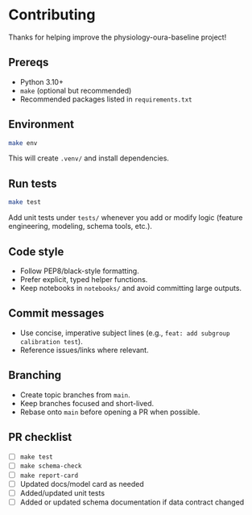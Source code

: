 # Contributing

Thanks for helping improve the physiology-oura-baseline project!

## Prereqs
- Python 3.10+
- `make` (optional but recommended)
- Recommended packages listed in `requirements.txt`

## Environment
```bash
make env
```
This will create `.venv/` and install dependencies.

## Run tests
```bash
make test
```
Add unit tests under `tests/` whenever you add or modify logic (feature engineering, modeling, schema tools, etc.).

## Code style
- Follow PEP8/black-style formatting.
- Prefer explicit, typed helper functions.
- Keep notebooks in `notebooks/` and avoid committing large outputs.

## Commit messages
- Use concise, imperative subject lines (e.g., `feat: add subgroup calibration test`).
- Reference issues/links where relevant.

## Branching
- Create topic branches from `main`.
- Keep branches focused and short-lived.
- Rebase onto `main` before opening a PR when possible.

## PR checklist
- [ ] `make test`
- [ ] `make schema-check`
- [ ] `make report-card`
- [ ] Updated docs/model card as needed
- [ ] Added/updated unit tests
- [ ] Added or updated schema documentation if data contract changed
